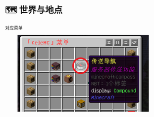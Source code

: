 # 🗺️ 世界与地点

对应菜单

<figure><img src="../.gitbook/assets/image (4).png" alt=""><figcaption></figcaption></figure>

